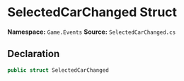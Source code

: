# SelectedCarChanged Struct

**Namespace:** `Game.Events`
**Source:** `SelectedCarChanged.cs`

## Declaration

```csharp
public struct SelectedCarChanged
```


